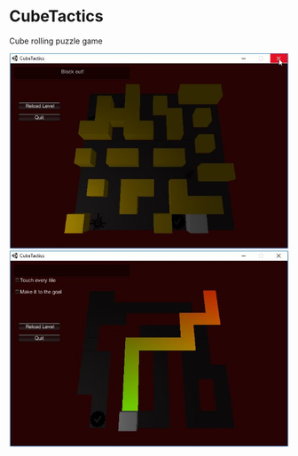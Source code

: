# CubeTactics

Cube rolling puzzle game

![Level1](./screens/level1.jpg)
![Level2](./screens/level2.jpg)

